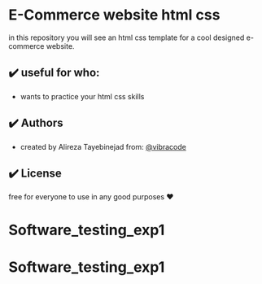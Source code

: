 # E-Commerce website html css

in this repository you will see an html css template for a cool designed e-commerce website.

## :heavy_check_mark: useful for who:

-   wants to practice your html css skills

## :heavy_check_mark: Authors

-   created by Alireza Tayebinejad from: [@vibracode](https://www.github.com/octokatherine)

## :heavy_check_mark: License

free for everyone to use in any good purposes :heart:
# Software_testing_exp1
# Software_testing_exp1
